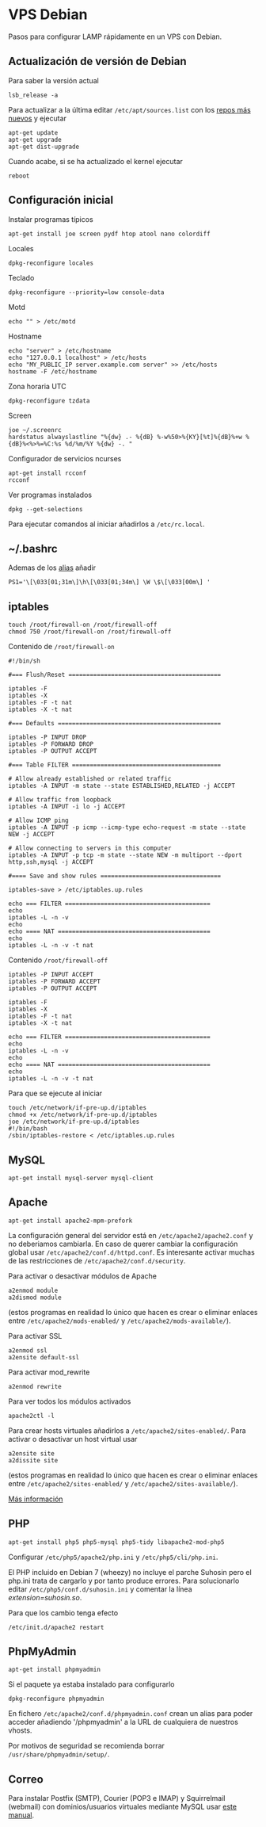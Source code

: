 # VPS Debian

Pasos para configurar LAMP rápidamente en un VPS con Debian.

## Actualización de versión de Debian

Para saber la versión actual

	lsb_release -a

Para actualizar a la última editar `/etc/apt/sources.list` con los [repos más nuevos](http://debgen.simplylinux.ch/) y ejecutar

	apt-get update
	apt-get upgrade
	apt-get dist-upgrade

Cuando acabe, si se ha actualizado el kernel ejecutar

	reboot

## Configuración inicial

Instalar programas típicos

	apt-get install joe screen pydf htop atool nano colordiff

Locales

	dpkg-reconfigure locales

Teclado

	dpkg-reconfigure --priority=low console-data

Motd

	echo "" > /etc/motd

Hostname

	echo "server" > /etc/hostname
	echo "127.0.0.1 localhost" > /etc/hosts
	echo "MY_PUBLIC_IP server.example.com server" >> /etc/hosts
	hostname -F /etc/hostname

Zona horaria UTC

	dpkg-reconfigure tzdata

Screen

	joe ~/.screenrc
	hardstatus alwayslastline "%{dw} .- %{dB} %-w%50>%{KY}[%t]%{dB}%+w %{dB}%<%>%=%C:%s %d/%m/%Y %{dw} -. "

Configurador de servicios ncurses

	apt-get install rcconf
	rcconf

Ver programas instalados

	dpkg --get-selections

Para ejecutar comandos al iniciar añadirlos a `/etc/rc.local`.

## ~/.bashrc

Ademas de los [alias](https://github.com/Stolz/linux-cheat-sheets/blob/master/alias.md) añadir

	PS1='\[\033[01;31m\]\h\[\033[01;34m\] \W \$\[\033[00m\] '


## iptables

	touch /root/firewall-on /root/firewall-off
	chmod 750 /root/firewall-on /root/firewall-off

Contenido de `/root/firewall-on`

	#!/bin/sh

	#=== Flush/Reset ===========================================

	iptables -F
	iptables -X
	iptables -F -t nat
	iptables -X -t nat

	#=== Defaults ==============================================

	iptables -P INPUT DROP
	iptables -P FORWARD DROP
	iptables -P OUTPUT ACCEPT

	#=== Table FILTER ==========================================

	# Allow already established or related traffic
	iptables -A INPUT -m state --state ESTABLISHED,RELATED -j ACCEPT

	# Allow traffic from loopback
	iptables -A INPUT -i lo -j ACCEPT

	# Allow ICMP ping
	iptables -A INPUT -p icmp --icmp-type echo-request -m state --state NEW -j ACCEPT

	# Allow connecting to servers in this computer
	iptables -A INPUT -p tcp -m state --state NEW -m multiport --dport http,ssh,mysql -j ACCEPT

	#==== Save and show rules ==================================

	iptables-save > /etc/iptables.up.rules

	echo === FILTER =========================================
	echo
	iptables -L -n -v
	echo
	echo ==== NAT ===========================================
	echo
	iptables -L -n -v -t nat

Contenido `/root/firewall-off`

	iptables -P INPUT ACCEPT
	iptables -P FORWARD ACCEPT
	iptables -P OUTPUT ACCEPT

	iptables -F
	iptables -X
	iptables -F -t nat
	iptables -X -t nat

	echo === FILTER =========================================
	echo
	iptables -L -n -v
	echo
	echo ==== NAT ===========================================
	echo
	iptables -L -n -v -t nat

Para que se ejecute al iniciar

	touch /etc/network/if-pre-up.d/iptables
	chmod +x /etc/network/if-pre-up.d/iptables
	joe /etc/network/if-pre-up.d/iptables
	#!/bin/bash
	/sbin/iptables-restore < /etc/iptables.up.rules

## MySQL

	apt-get install mysql-server mysql-client

## Apache

	apt-get install apache2-mpm-prefork

La configuración general del servidor está en `/etc/apache2/apache2.conf` y no deberiamos cambiarla.
En caso de querer cambiar la configuración global usar `/etc/apache2/conf.d/httpd.conf`.
Es interesante activar muchas de las restricciones de `/etc/apache2/conf.d/security`.

Para activar o desactivar módulos de Apache

	a2enmod module
	a2dismod module

(estos programas en realidad lo único que hacen es crear o eliminar enlaces entre `/etc/apache2/mods-enabled/` y `/etc/apache2/mods-available/`).

Para activar SSL

	a2enmod ssl
	a2ensite default-ssl

Para activar mod_rewrite

	a2enmod rewrite

Para ver todos los módulos activados

	apache2ctl -l

Para crear hosts virtuales añadirlos a `/etc/apache2/sites-enabled/`. Para activar o desactivar un host virtual usar

	a2ensite site
	a2dissite site

(estos programas en realidad lo único que hacen es crear o eliminar enlaces entre `/etc/apache2/sites-enabled/` y `/etc/apache2/sites-available/`).


[Más información](http://debian-handbook.info/browse/stable/sect.http-web-server.html)


## PHP

	apt-get install php5 php5-mysql php5-tidy libapache2-mod-php5

Configurar `/etc/php5/apache2/php.ini` y `/etc/php5/cli/php.ini`.

El PHP incluido en Debian 7 (wheezy) no incluye el parche Suhosin pero el php.ini trata de cargarlo y por tanto produce errores. Para solucionarlo editar `/etc/php5/conf.d/suhosin.ini` y comentar la línea *extension=suhosin.so*.

Para que los cambio tenga efecto

	/etc/init.d/apache2 restart

## PhpMyAdmin

	apt-get install phpmyadmin

Si el paquete ya estaba instalado para configurarlo

	dpkg-reconfigure phpmyadmin

En fichero `/etc/apache2/conf.d/phpmyadmin.conf` crean un alias para poder acceder añadiendo '/phpmyadmin' a la URL de cualquiera de nuestros vhosts.

Por motivos de seguridad se recomienda borrar `/usr/share/phpmyadmin/setup/`.

## Correo

Para instalar Postfix (SMTP), Courier (POP3 e IMAP) y Squirrelmail (webmail) con dominios/usuarios virtuales mediante MySQL usar [este manual](http://www.howtoforge.com/virtual-users-and-domains-with-postfix-courier-mysql-and-squirrelmail-debian-wheezy).
